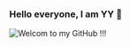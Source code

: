 ### Hello everyone, I am YY 👋

![Welcom to my GitHub !!!](https://github-readme-stats.vercel.app/api?username=KennardWang&show_icons=true)

<!--
**KennardWang/KennardWang** is a ✨ _special_ ✨ repository because its `README.md` (this file) appears on your GitHub profile.

Here are some ideas to get you started:

- 🔭 I’m currently working on ...
- 🌱 I’m currently learning ...
- 👯 I’m looking to collaborate on ...
- 🤔 I’m looking for help with ...
- 💬 Ask me about ...
- 📫 How to reach me: ...
- 😄 Pronouns: ...
- ⚡ Fun fact: ...
-->
